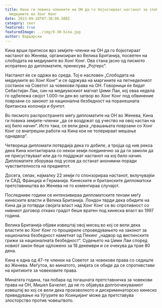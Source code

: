 ```yaml
---
title: Кина ги повика членките на ОН да го бојкотираат настанот за слобода на
  медиумите во Хонг Конг
date: 2023-09-28T07:30:09.506Z
category: свет
featured: true
featuredImage: ../img/9-30-kina.jpg
author: Вардарски
---
```

Кина врши притисок врз земјите-членки на ОН да го бојкотираат настанот во Женева, организиран во Велика Британија, посветен на слободата на медиумите во Хонг Конг. Ова стана јасно од писмото испратено до дипломатите, пренесува „Ројтерс“.

Настанот ќе се одржи во среда. Тој е насловен „Слободата на медиумите во Хонг Конг“ и се одржува на маргините на петнеделниот состанок на Советот за човекови права на ОН. Говорници ќе бидат Себастијан Лаи, син на медиумскиот магнат Џими Лаи, кој оваа недела го одбележа својот 1.000-ти ден во затвор во Хонг Конг под обвинение поврзани со законот за национална безбедност на поранешната британска колонија и бунтот.

Во писмото распространето меѓу дипломатите на ОН во Женева, Кина ги повика земјите-членки „да се воздржат од учество на овој настан на кој било начин“. Исто така, се вели дека „прашањата поврзани со Хонг Конг се внатрешни работи на Кина кои не толерираат мешање однадвор“.

Четворица дипломати потврдија дека го добиле, а тројца од нив рекоа дека Кина контактирала со некои земји поединечно за да ги замоли да не присуствуваат или да го поддржат настанот на кој било начин. Дипломатите зборуваа под услов да останат анонимни поради чувствителноста на предметот.

Досега, сепак, најмалку 22 земји го спонзорираа настанот, вклучувајќи ги САД, Франција и Германија. Кинеските и британските дипломатски претставништва во Женева не го коментираа случајот.

Последниве години се интензивираа дипломатските тензии меѓу кинеските власти и Велика Британија. Лондон тврди дека обидите на Кина да ја потврди својата власт над Хонг Конг се во спротивност со нивниот договор откако градот беше вратен под кинеска власт во 1997 година.

Велика Британија објави извештај овој месец во кој се вели дека властите во Хонг Конг го прошириле спроведувањето на законот за национална безбедност наметнат од Пекинг „надвор од вистинските грижи за националната безбедност“. Судењето на Џими Лаи според новиот закон беше одложено за 18 декември и се очекува да трае 80 дена.

Кина е една од 47-те членки на Советот за човекови права со седиште во Женева. Меѓутоа, во минатото, земјата се обиде да се спротивстави на критиките за човековите права.

Минатата година, таа побара од тогашната претставничка за човекови права на ОН, Мишел Бачелет, да не го објавува долгоочекуваниот извештај во кој се вели дека произволното и дискриминаторско кинеско приведување на Ујгурите во Ксинџијанг може да претставува злосторство против човештвото.